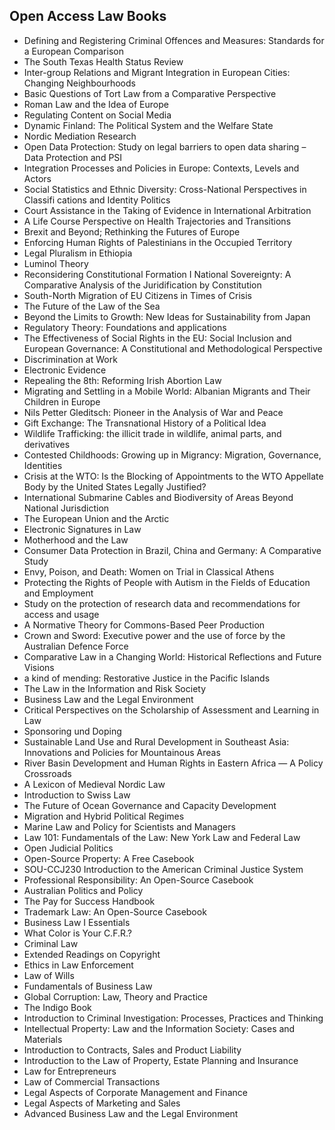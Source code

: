 <h2>Open Access Law Books</h2>



<ul>

                             

 <li><a target="_blank" href="https://github.com/manjunath5496/Open-Access-Law-Books/blob/master/lw(1).pdf" style="text-decoration:none;">Defining and Registering
Criminal Offences and Measures: Standards for a European Comparison</a></li>

 <li><a target="_blank" href="https://github.com/manjunath5496/Open-Access-Law-Books/blob/master/lw(2).pdf" style="text-decoration:none;">The South Texas Health Status Review</a></li>

<li><a target="_blank" href="https://github.com/manjunath5496/Open-Access-Law-Books/blob/master/lw(3).pdf" style="text-decoration:none;">Inter-group Relations
and Migrant Integration in European Cities: Changing Neighbourhoods</a></li>
 <li><a target="_blank" href="https://github.com/manjunath5496/Open-Access-Law-Books/blob/master/lw(4).pdf" style="text-decoration:none;">Basic Questions of
Tort Law from a Comparative Perspective</a></li>                              
<li><a target="_blank" href="https://github.com/manjunath5496/Open-Access-Law-Books/blob/master/lw(5).pdf" style="text-decoration:none;">Roman Law and the Idea of Europe</a></li>
<li><a target="_blank" href="https://github.com/manjunath5496/Open-Access-Law-Books/blob/master/lw(6).pdf" style="text-decoration:none;">Regulating Content on Social Media</a></li>
 <li><a target="_blank" href="https://github.com/manjunath5496/Open-Access-Law-Books/blob/master/lw(7).pdf" style="text-decoration:none;">Dynamic Finland: The Political System
and the Welfare State</a></li>

 <li><a target="_blank" href="https://github.com/manjunath5496/Open-Access-Law-Books/blob/master/lw(8).pdf" style="text-decoration:none;"> Nordic Mediation Research </a></li>
   <li><a target="_blank" href="https://github.com/manjunath5496/Open-Access-Law-Books/blob/master/lw(9).pdf" style="text-decoration:none;">Open Data Protection: Study on legal barriers to open data sharing – Data Protection and PSI</a></li>
  
   
 <li><a target="_blank" href="https://github.com/manjunath5496/Open-Access-Law-Books/blob/master/lw(10).pdf" style="text-decoration:none;">Integration Processes
and Policies in Europe: Contexts, Levels and Actors</a></li>                              
<li><a target="_blank" href="https://github.com/manjunath5496/Open-Access-Law-Books/blob/master/lw(11).pdf" style="text-decoration:none;">Social Statistics
and Ethnic Diversity: Cross-National Perspectives in Classifi cations and Identity Politics</a></li>
<li><a target="_blank" href="https://github.com/manjunath5496/Open-Access-Law-Books/blob/master/lw(12).pdf" style="text-decoration:none;">Court Assistance in the Taking
of Evidence in International Arbitration</a></li>
<li><a target="_blank" href="https://github.com/manjunath5496/Open-Access-Law-Books/blob/master/lw(13).pdf" style="text-decoration:none;">A Life Course Perspective
on Health Trajectories and Transitions</a></li>

<li><a target="_blank" href="https://github.com/manjunath5496/Open-Access-Law-Books/blob/master/lw(14).pdf" style="text-decoration:none;">Brexit and Beyond; 
Rethinking the Futures of Europe</a></li>
                              
<li><a target="_blank" href="https://github.com/manjunath5496/Open-Access-Law-Books/blob/master/lw(15).pdf" style="text-decoration:none;">Enforcing Human Rights of Palestinians
in the Occupied Territory</a></li>

<li><a target="_blank" href="https://github.com/manjunath5496/Open-Access-Law-Books/blob/master/lw(16).pdf" style="text-decoration:none;">Legal Pluralism in Ethiopia</a></li>

  <li><a target="_blank" href="https://github.com/manjunath5496/Open-Access-Law-Books/blob/master/lw(17).pdf" style="text-decoration:none;">Luminol Theory</a></li>   
  
<li><a target="_blank" href="https://github.com/manjunath5496/Open-Access-Law-Books/blob/master/lw(18).pdf" style="text-decoration:none;">Reconsidering Constitutional
Formation I National Sovereignty: A Comparative Analysis of the Juridification by Constitution</a></li> 

  
<li><a target="_blank" href="https://github.com/manjunath5496/Open-Access-Law-Books/blob/master/lw(19).pdf" style="text-decoration:none;">South-North Migration
of EU Citizens in Times of Crisis</a></li> 

<li><a target="_blank" href="https://github.com/manjunath5496/Open-Access-Law-Books/blob/master/lw(20).pdf" style="text-decoration:none;">The Future of the Law of the Sea</a></li>

<li><a target="_blank" href="https://github.com/manjunath5496/Open-Access-Law-Books/blob/master/lw(21).pdf" style="text-decoration:none;">Beyond the Limits to Growth: 
New Ideas for Sustainability from Japan</a></li>
<li><a target="_blank" href="https://github.com/manjunath5496/Open-Access-Law-Books/blob/master/lw(22).pdf" style="text-decoration:none;">Regulatory Theory: Foundations and applications</a></li> 
 <li><a target="_blank" href="https://github.com/manjunath5496/Open-Access-Law-Books/blob/master/lw(23).pdf" style="text-decoration:none;">The Effectiveness
of Social Rights in the EU: Social Inclusion and European Governance: A Constitutional and Methodological Perspective</a></li> 
 

   <li><a target="_blank" href="https://github.com/manjunath5496/Open-Access-Law-Books/blob/master/lw(24).pdf" style="text-decoration:none;">Discrimination at Work</a></li>
 
   <li><a target="_blank" href="https://github.com/manjunath5496/Open-Access-Law-Books/blob/master/lw(25).pdf" style="text-decoration:none;">Electronic Evidence</a></li>                              
 <li><a target="_blank" href="https://github.com/manjunath5496/Open-Access-Law-Books/blob/master/lw(26).pdf" style="text-decoration:none;">Repealing the 8th: Reforming Irish Abortion Law</a></li>
 <li><a target="_blank" href="https://github.com/manjunath5496/Open-Access-Law-Books/blob/master/lw(27).pdf" style="text-decoration:none;">Migrating and Settling
in a Mobile World: Albanian Migrants and Their Children in Europe</a></li>
   
 
   <li><a target="_blank" href="https://github.com/manjunath5496/Open-Access-Law-Books/blob/master/lw(28).pdf" style="text-decoration:none;">Nils Petter Gleditsch:
Pioneer in the Analysis of War and Peace</a></li>
 
   <li><a target="_blank" href="https://github.com/manjunath5496/Open-Access-Law-Books/blob/master/lw(29).pdf" style="text-decoration:none;">Gift Exchange: The Transnational History of a Political Idea </a></li>                              

  <li><a target="_blank" href="https://github.com/manjunath5496/Open-Access-Law-Books/blob/master/lw(30).pdf" style="text-decoration:none;">Wildlife Trafficking: the illicit trade in wildlife, animal parts, and derivatives</a></li>
 
   <li><a target="_blank" href="https://github.com/manjunath5496/Open-Access-Law-Books/blob/master/lw(31).pdf" style="text-decoration:none;">Contested Childhoods:
Growing up in Migrancy: Migration, Governance, Identities</a></li> 
    <li><a target="_blank" href="https://github.com/manjunath5496/Open-Access-Law-Books/blob/master/lw(32).pdf" style="text-decoration:none;">Crisis at the WTO: Is the Blocking of Appointments to the WTO Appellate Body by the United States Legally Justified?</a></li> 

   <li><a target="_blank" href="https://github.com/manjunath5496/Open-Access-Law-Books/blob/master/lw(33).pdf" style="text-decoration:none;">International Submarine Cables and Biodiversity of Areas Beyond National Jurisdiction</a></li>                              

  <li><a target="_blank" href="https://github.com/manjunath5496/Open-Access-Law-Books/blob/master/lw(34).pdf" style="text-decoration:none;">The European Union and the Arctic</a></li> 
 
  <li><a target="_blank" href="https://github.com/manjunath5496/Open-Access-Law-Books/blob/master/lw(35).pdf" style="text-decoration:none;">Electronic Signatures in Law</a></li> 

  <li><a target="_blank" href="https://github.com/manjunath5496/Open-Access-Law-Books/blob/master/lw(36).pdf" style="text-decoration:none;">Motherhood and the Law</a></li> 
 
<li><a target="_blank" href="https://github.com/manjunath5496/Open-Access-Law-Books/blob/master/lw(37).pdf" style="text-decoration:none;">Consumer Data Protection in Brazil,
China and Germany: A Comparative Study</a></li>
 <li><a target="_blank" href="https://github.com/manjunath5496/Open-Access-Law-Books/blob/master/lw(38).pdf" style="text-decoration:none;">Envy, Poison,
and Death: Women on Trial in Classical Athens</a></li>
<li><a target="_blank" href="https://github.com/manjunath5496/Open-Access-Law-Books/blob/master/lw(39).pdf" style="text-decoration:none;">Protecting the Rights of People with Autism in the Fields of Education and Employment</a></li>
 <li><a target="_blank" href="https://github.com/manjunath5496/Open-Access-Law-Books/blob/master/lw(40).pdf" style="text-decoration:none;">Study on the protection of
research data and recommendations for access and usage</a></li>                              
<li><a target="_blank" href="https://github.com/manjunath5496/Open-Access-Law-Books/blob/master/lw(41).pdf" style="text-decoration:none;">A Normative Theory for
Commons-Based Peer Production</a></li>
<li><a target="_blank" href="https://github.com/manjunath5496/Open-Access-Law-Books/blob/master/lw(42).pdf" style="text-decoration:none;">Crown and Sword: Executive power and the use of force by the Australian Defence Force</a></li>
 
  <li><a target="_blank" href="https://github.com/manjunath5496/Open-Access-Law-Books/blob/master/lw(43).pdf" style="text-decoration:none;">Comparative Law in a Changing World: 
Historical Reflections and Future Visions</a></li>
 <li><a target="_blank" href="https://github.com/manjunath5496/Open-Access-Law-Books/blob/master/lw(44).pdf" style="text-decoration:none;">a kind of mending: 
Restorative Justice in the Pacific Islands</a></li>
   <li><a target="_blank" href="https://github.com/manjunath5496/Open-Access-Law-Books/blob/master/lw(45).pdf" style="text-decoration:none;">The Law in the Information and
Risk Society</a></li>  
   
<li><a target="_blank" href="https://github.com/manjunath5496/Open-Access-Law-Books/blob/master/lw(46).pdf" style="text-decoration:none;">Business Law and the Legal Environment</a></li> 
                             
<li><a target="_blank" href="https://github.com/manjunath5496/Open-Access-Law-Books/blob/master/lw(47).pdf" style="text-decoration:none;">Critical
Perspectives on the Scholarship of Assessment and Learning in Law</a></li>
<li><a target="_blank" href="https://github.com/manjunath5496/Open-Access-Law-Books/blob/master/lw(48).pdf" style="text-decoration:none;">Sponsoring und Doping</a></li>

<li><a target="_blank" href="https://github.com/manjunath5496/Open-Access-Law-Books/blob/master/lw(49).pdf" style="text-decoration:none;">Sustainable Land Use and Rural Development in Southeast Asia: Innovations and Policies for Mountainous Areas</a></li>
                              
<li><a target="_blank" href="https://github.com/manjunath5496/Open-Access-Law-Books/blob/master/lw(50).pdf" style="text-decoration:none;">River Basin Development and Human Rights in Eastern Africa — A Policy Crossroads</a></li>
<li><a target="_blank" href="https://github.com/manjunath5496/Open-Access-Law-Books/blob/master/lw(51).pdf" style="text-decoration:none;">A Lexicon of Medieval Nordic Law</a></li>
<li><a target="_blank" href="https://github.com/manjunath5496/Open-Access-Law-Books/blob/master/lw(52).pdf" style="text-decoration:none;">Introduction to Swiss Law</a></li>

<li><a target="_blank" href="https://github.com/manjunath5496/Open-Access-Law-Books/blob/master/lw(53).pdf" style="text-decoration:none;">The Future of Ocean Governance and Capacity Development</a></li>
 
<li><a target="_blank" href="https://github.com/manjunath5496/Open-Access-Law-Books/blob/master/lw(54).pdf" style="text-decoration:none;">Migration and Hybrid
Political Regimes </a></li>

<li><a target="_blank" href="https://github.com/manjunath5496/Open-Access-Law-Books/blob/master/lw(55).pdf" style="text-decoration:none;">Marine Law and Policy for Scientists and Managers</a></li>
 
  <li><a target="_blank" href="https://github.com/manjunath5496/Open-Access-Law-Books/blob/master/lw(56).pdf" style="text-decoration:none;">Law 101: Fundamentals of the Law: New York Law and Federal Law</a></li>                              

  <li><a target="_blank" href="https://github.com/manjunath5496/Open-Access-Law-Books/blob/master/lw(57).pdf" style="text-decoration:none;">Open Judicial Politics</a></li>
 
   <li><a target="_blank" href="https://github.com/manjunath5496/Open-Access-Law-Books/blob/master/lw(58).pdf" style="text-decoration:none;">Open-Source Property: A Free Casebook</a></li>
    <li><a target="_blank" href="https://github.com/manjunath5496/Open-Access-Law-Books/blob/master/lw(59).pdf" style="text-decoration:none;">SOU-CCJ230 Introduction to the American Criminal Justice System</a></li>
 
  <li><a target="_blank" href="https://github.com/manjunath5496/Open-Access-Law-Books/blob/master/lw(60).pdf" style="text-decoration:none;">Professional Responsibility:
An Open-Source Casebook </a></li>
 
   <li><a target="_blank" href="https://github.com/manjunath5496/Open-Access-Law-Books/blob/master/lw(61).pdf" style="text-decoration:none;"> Australian Politics
and Policy</a></li>
 
   <li><a target="_blank" href="https://github.com/manjunath5496/Open-Access-Law-Books/blob/master/lw(62).pdf" style="text-decoration:none;">The Pay for Success Handbook</a></li>
 
   <li><a target="_blank" href="https://github.com/manjunath5496/Open-Access-Law-Books/blob/master/lw(63).pdf" style="text-decoration:none;">Trademark Law: An Open-Source Casebook</a></li>                              

  <li><a target="_blank" href="https://github.com/manjunath5496/Open-Access-Law-Books/blob/master/lw(64).pdf" style="text-decoration:none;">Business Law I Essentials</a></li>
 
   <li><a target="_blank" href="https://github.com/manjunath5496/Open-Access-Law-Books/blob/master/lw(65).pdf" style="text-decoration:none;">What Color is Your C.F.R.? </a></li> 

   <li><a target="_blank" href="https://github.com/manjunath5496/Open-Access-Law-Books/blob/master/lw(66).pdf" style="text-decoration:none;">Criminal Law</a></li> 
 
   <li><a target="_blank" href="https://github.com/manjunath5496/Open-Access-Law-Books/blob/master/lw(67).pdf" style="text-decoration:none;">
Extended Readings on Copyright</a></li>                              

  <li><a target="_blank" href="https://github.com/manjunath5496/Open-Access-Law-Books/blob/master/lw(68).pdf" style="text-decoration:none;">Ethics in Law Enforcement</a></li> 
 
  
   <li><a target="_blank" href="https://github.com/manjunath5496/Open-Access-Law-Books/blob/master/lw(69).pdf" style="text-decoration:none;">Law of Wills</a></li>                              

  <li><a target="_blank" href="https://github.com/manjunath5496/Open-Access-Law-Books/blob/master/lw(70).pdf" style="text-decoration:none;">Fundamentals of Business Law</a></li> 
  
 
 <li><a target="_blank" href="https://github.com/manjunath5496/Open-Access-Law-Books/blob/master/lw(71).pdf" style="text-decoration:none;">Global Corruption: Law, Theory and Practice</a></li>
 
 <li><a target="_blank" href="https://github.com/manjunath5496/Open-Access-Law-Books/blob/master/lw(72).pdf" style="text-decoration:none;">The Indigo Book</a></li> 
 
 
 <li><a target="_blank" href="https://github.com/manjunath5496/Open-Access-Law-Books/blob/master/lw(73).pdf" style="text-decoration:none;">Introduction to Criminal Investigation: Processes, Practices and Thinking</a></li>
  <li><a target="_blank" href="https://github.com/manjunath5496/Open-Access-Law-Books/blob/master/lw(74).pdf" style="text-decoration:none;">Intellectual Property: Law and the Information Society: Cases and Materials</a></li>
    <li><a target="_blank" href="https://github.com/manjunath5496/Open-Access-Law-Books/blob/master/lw(75).pdf" style="text-decoration:none;">Introduction to Contracts, Sales and Product Liability</a></li>
  
 <li><a target="_blank" href="https://github.com/manjunath5496/Open-Access-Law-Books/blob/master/lw(76).pdf" style="text-decoration:none;">Introduction to the Law of Property, Estate Planning and Insurance</a></li> 
   <li><a target="_blank" href="https://github.com/manjunath5496/Open-Access-Law-Books/blob/master/lw(77).pdf" style="text-decoration:none;">Law for Entrepreneurs</a></li> 
  
   
 <li><a target="_blank" href="https://github.com/manjunath5496/Open-Access-Law-Books/blob/master/lw(78).pdf" style="text-decoration:none;">Law of Commercial Transactions</a></li> 
   <li><a target="_blank" href="https://github.com/manjunath5496/Open-Access-Law-Books/blob/master/lw(79).pdf" style="text-decoration:none;">Legal Aspects of Corporate Management and Finance</a></li> 
    <li><a target="_blank" href="https://github.com/manjunath5496/Open-Access-Law-Books/blob/master/lw(80).pdf" style="text-decoration:none;">Legal Aspects of Marketing and Sales</a></li>
    
 <li><a target="_blank" href="https://github.com/manjunath5496/Open-Access-Law-Books/blob/master/lw(81).pdf" style="text-decoration:none;">Advanced Business Law and the Legal Environment</a></li> 

    
    
    
    
    
  
</ul>
